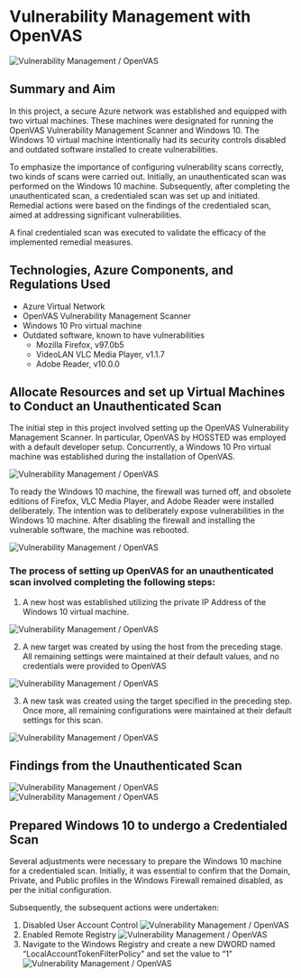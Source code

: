 # Vulnerability Management with OpenVAS
![Vulnerability Management / OpenVAS](https://imgur.com/NAsF8wT.jpg)

## Summary and Aim

In this project, a secure Azure network was established and equipped with two virtual machines. These machines were designated for running the OpenVAS Vulnerability Management Scanner and Windows 10. The Windows 10 virtual machine intentionally had its security controls disabled and outdated software installed to create vulnerabilities.

To emphasize the importance of configuring vulnerability scans correctly, two kinds of scans were carried out. Initially, an unauthenticated scan was performed on the Windows 10 machine. Subsequently, after completing the unauthenticated scan, a credentialed scan was set up and initiated. Remedial actions were based on the findings of the credentialed scan, aimed at addressing significant vulnerabilities.

A final credentialed scan was executed to validate the efficacy of the implemented remedial measures.

## Technologies, Azure Components, and Regulations Used
- Azure Virtual Network
- OpenVAS Vulnerability Management Scanner
- Windows 10 Pro virtual machine
- Outdated software, known to have vulnerabilities
  - Mozilla Firefox, v97.0b5
  - VideoLAN VLC Media Player, v1.1.7
  - Adobe Reader, v10.0.0

## Allocate Resources and set up Virtual Machines to Conduct an Unauthenticated Scan

The initial step in this project involved setting up the OpenVAS Vulnerability Management Scanner. In particular, OpenVAS by HOSSTED was employed with a default developer setup. Concurrently, a Windows 10 Pro virtual machine was established during the installation of OpenVAS.

![Vulnerability Management / OpenVAS](https://imgur.com/7LuWtWI.jpg)

To ready the Windows 10 machine, the firewall was turned off, and obsolete editions of Firefox, VLC Media Player, and Adobe Reader were installed deliberately. The intention was to deliberately expose vulnerabilities in the Windows 10 machine. After disabling the firewall and installing the vulnerable software, the machine was rebooted.

![Vulnerability Management / OpenVAS](https://imgur.com/9fOti4b.jpg)

### The process of setting up OpenVAS for an unauthenticated scan involved completing the following steps:

   1. A new host was established utilizing the private IP Address of the Windows 10 virtual machine.

![Vulnerability Management / OpenVAS](https://imgur.com/ZY2wcT1.jpg)

   2. A new target was created by using the host from the preceding stage. All remaining settings were maintained 
      at their default values, and no credentials were provided to OpenVAS

![Vulnerability Management / OpenVAS](https://imgur.com/YzK0geS.jpg)

   3. A new task was created using the target specified in the preceding step. Once more, all remaining 
      configurations were maintained at their default settings for this scan.

![Vulnerability Management / OpenVAS](https://imgur.com/ID0F05y.jpg)

## Findings from the Unauthenticated Scan

![Vulnerability Management / OpenVAS](https://imgur.com/bRCMecr.jpg)
![Vulnerability Management / OpenVAS](https://imgur.com/jKfzPZh.jpg)

## Prepared Windows 10 to undergo a Credentialed Scan

Several adjustments were necessary to prepare the Windows 10 machine for a credentialed scan. Initially, it was essential to confirm that the Domain, Private, and Public profiles in the Windows Firewall remained disabled, as per the initial configuration.

Subsequently, the subsequent actions were undertaken:

   1. Disabled User Account Control
![Vulnerability Management / OpenVAS](https://imgur.com/xKgGmAh.jpg)
   2. Enabled Remote Registry
![Vulnerability Management / OpenVAS](https://imgur.com/D84DEjx.jpg)
   3. Navigate to the Windows Registry and create a new DWORD named “LocalAccountTokenFilterPolicy” and set the 
      value to “1”
![Vulnerability Management / OpenVAS](https://imgur.com/N80wQHk.jpg)














